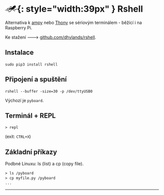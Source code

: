 # ![logo](img/logo_small.png){: style="width:39px" } Rshell

Alternativa k [ampy](/ampy) nebo [Thony](/thony) se sériovým terminálem - běžící i na Raspberry Pi.

Ke stažení 🡒 [github.com/dhylands/rshell](https://github.com/dhylands/rshell).

## Instalace

```
sudo pip3 install rshell
```

## Připojení a spuštění


```
rshell --buffer -size=30 -p /dev/ttyUSB0
```

Výchozí je `pyboard`.


## Terminál + REPL

```
> repl
```

(exit: `CTRL+X`)

## Základní příkazy

Podbné Linuxu: ls (list) a cp (copy file).

```
> ls /pyboard
> cp myfile.py /pyboard
...
```

---